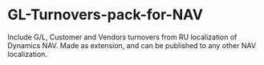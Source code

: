 # GL-Turnovers-pack-for-NAV
Include G/L, Customer and Vendors turnovers from RU localization of Dynamics NAV. Made as extension, and can be published to any other NAV localization.
